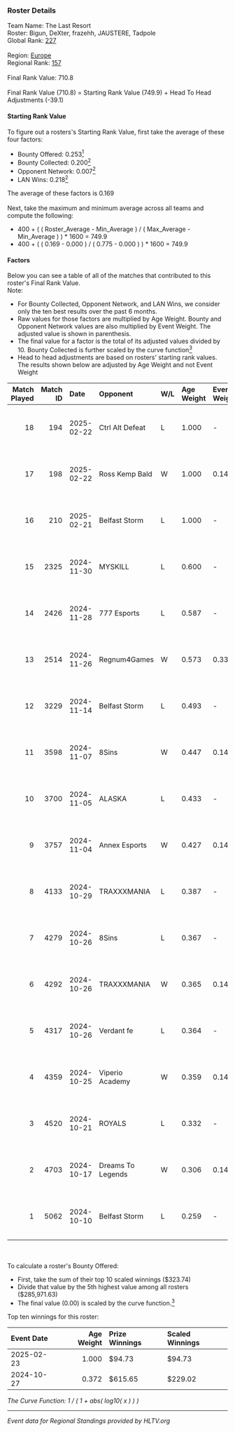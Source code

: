 ### Roster Details<br />
Team Name: The Last Resort<br />
Roster: Bigun, DeXter, frazehh, JAUSTERE, Tadpole<br />
Global Rank: [227](../../standings_global_2025_02_28.md)<br />
<br />
Region: [Europe]( ../../standings_europe_2025_02_28.md)<br />
Regional Rank: [157]( ../../standings_europe_2025_02_28.md)<br />
<br />
Final Rank Value:  710.8<br />
<br />
Final Rank Value (710.8) = Starting Rank Value (749.9) + Head To Head Adjustments (-39.1)<br />

#### Starting Rank Value<br />
To figure out a rosters's Starting Rank Value, first take the average of these four factors:<br />
- Bounty Offered: 0.253[<sup>1</sup>](#table2)
- Bounty Collected: 0.200[<sup>2</sup>](#table1)
- Opponent Network: 0.007[<sup>2</sup>](#table1)
- LAN Wins: 0.218[<sup>2</sup>](#table1)

The average of these factors is 0.169<br />
<br />
Next, take the maximum and minimum average across all teams and compute the following:<br />
- 400 + ( ( Roster_Average - Min_Average ) / ( Max_Average - Min_Average ) ) * 1600 = 749.9
- 400 + ( ( 0.169 - 0.000 ) / ( 0.775 - 0.000 ) ) * 1600 = 749.9


#### Factors<br />
Below you can see a table of all of the matches that contributed to this roster's Final Rank Value.<br />
Note:<br />

- For Bounty Collected, Opponent Network, and LAN Wins, we consider only the ten best results over the past 6 months.
- Raw values for those factors are multiplied by Age Weight. Bounty and Opponent Network values are also multiplied by Event Weight. The adjusted value is shown in parenthesis.
- The final value for a factor is the total of its adjusted values divided by 10. Bounty Collected is further scaled by the curve function[<sup>3</sup>](#curveFunction)
- Head to head adjustments are based on rosters' starting rank values. The results shown below are adjusted by Age Weight and not Event Weight
<span id="table1"></span><br />


| Match Played | Match ID | Date       | Opponent          | W/L | Age Weight | Event Weight | Bounty Collected | Opponent Network | LAN Wins  | H2H Adj. | Roster                                    |
| -: | -: | :- | :- | :- | :- | :- | :- | :- | :- | -: | :- |
|           18 |      194 | 2025-02-22 | Ctrl Alt Defeat   | L   | 1.000      | -            | -                | -                | -         |    -8.39 | Bigun, DeXter, frazehh, JAUSTERE, Tadpole |
|           17 |      198 | 2025-02-22 | Ross Kemp Bald    | W   | 1.000      | 0.143        | 0.000 (0.000)    | 0.050 (0.007)    | 1 (1.000) |     6.46 | Bigun, DeXter, frazehh, JAUSTERE, Tadpole |
|           16 |      210 | 2025-02-21 | Belfast Storm     | L   | 1.000      | -            | -                | -                | -         |   -14.79 | Bigun, DeXter, frazehh, JAUSTERE, Tadpole |
|           15 |     2325 | 2024-11-30 | MYSKILL           | L   | 0.600      | -            | -                | -                | -         |   -10.23 | Bigun, DeXter, frazehh, JAUSTERE, Zulu    |
|           14 |     2426 | 2024-11-28 | 777 Esports       | L   | 0.587      | -            | -                | -                | -         |   -11.36 | Bigun, DeXter, frazehh, JAUSTERE, Zulu    |
|           13 |     2514 | 2024-11-26 | Regnum4Games      | W   | 0.573      | 0.333        | 0.003 (0.001)    | 0.125 (0.024)    | 0 (0.000) |     6.82 | Bigun, DeXter, frazehh, JAUSTERE, Zulu    |
|           12 |     3229 | 2024-11-14 | Belfast Storm     | L   | 0.493      | -            | -                | -                | -         |    -7.74 | Bigun, DeXter, frazehh, JAUSTERE, Zulu    |
|           11 |     3598 | 2024-11-07 | 8Sins             | W   | 0.447      | 0.143        | 0.006 (0.000)    | 0.251 (0.016)    | 0 (0.000) |    10.86 | Bigun, DeXter, frazehh, JAUSTERE, Zulu    |
|           10 |     3700 | 2024-11-05 | ALASKA            | L   | 0.433      | -            | -                | -                | -         |    -1.71 | Bigun, DeXter, frazehh, JAUSTERE, Zulu    |
|            9 |     3757 | 2024-11-04 | Annex Esports     | W   | 0.427      | 0.143        | 0.000 (0.000)    | 0.064 (0.004)    | 0 (0.000) |     4.82 | Bigun, DeXter, frazehh, JAUSTERE, Zulu    |
|            8 |     4133 | 2024-10-29 | TRAXXXMANIA       | L   | 0.387      | -            | -                | -                | -         |    -6.97 | DeXter, frazehh, ifan, JAUSTERE, Zulu     |
|            7 |     4279 | 2024-10-26 | 8Sins             | L   | 0.367      | -            | -                | -                | -         |    -2.66 | DeXter, frazehh, ifan, JAUSTERE, Zulu     |
|            6 |     4292 | 2024-10-26 | TRAXXXMANIA       | W   | 0.365      | 0.143        | 0.000 (0.000)    | 0.139 (0.007)    | 1 (0.365) |     4.97 | DeXter, frazehh, ifan, JAUSTERE, Zulu     |
|            5 |     4317 | 2024-10-26 | Verdant fe        | L   | 0.364      | -            | -                | -                | -         |    -6.26 | DeXter, frazehh, ifan, JAUSTERE, Zulu     |
|            4 |     4359 | 2024-10-25 | Viperio Academy   | W   | 0.359      | 0.143        | 0.001 (0.000)    | 0.123 (0.006)    | 1 (0.359) |     3.70 | DeXter, frazehh, ifan, JAUSTERE, Zulu     |
|            3 |     4520 | 2024-10-21 | ROYALS            | L   | 0.332      | -            | -                | -                | -         |    -5.66 | DeXter, frazehh, ifan, JAUSTERE, Zulu     |
|            2 |     4703 | 2024-10-17 | Dreams To Legends | W   | 0.306      | 0.143        | 0.000 (0.000)    | 0.090 (0.004)    | 0 (0.000) |     3.38 | DeXter, frazehh, ifan, JAUSTERE, Zulu     |
|            1 |     5062 | 2024-10-10 | Belfast Storm     | L   | 0.259      | -            | -                | -                | -         |    -4.34 | DeXter, frazehh, ifan, JAUSTERE, Zulu     |

<br />
<span id="table2"></span><br />
To calculate a roster's Bounty Offered:<br />

- First, take the sum of their top 10 scaled winnings ($323.74)
- Divide that value by the 5th highest value among all rosters ($285,971.63)
- The final value (0.00) is scaled by the curve function.[<sup>3</sup>](#curveFunction)

Top ten winnings for this roster:<br />

| Event Date | Age Weight | Prize Winnings | Scaled Winnings |
| :- | -: | :- | :- |
| 2025-02-23 |      1.000 | $94.73         | $94.73          |
| 2024-10-27 |      0.372 | $615.65        | $229.02         |


<span id="curveFunction"></span>_The Curve Function: 1 / ( 1 + abs( log10( x ) ) )_<br />

---
_Event data for Regional Standings provided by HLTV.org_<br />
